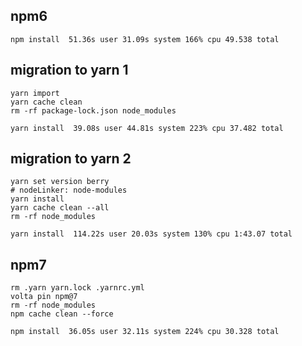 ## npm6 

```
npm install  51.36s user 31.09s system 166% cpu 49.538 total
```

## migration to yarn 1

```
yarn import
yarn cache clean
rm -rf package-lock.json node_modules
```

```
yarn install  39.08s user 44.81s system 223% cpu 37.482 total
```

## migration to yarn 2

```
yarn set version berry
# nodeLinker: node-modules 
yarn install
yarn cache clean --all
rm -rf node_modules
```

```
yarn install  114.22s user 20.03s system 130% cpu 1:43.07 total
```

## npm7

```
rm .yarn yarn.lock .yarnrc.yml
volta pin npm@7
rm -rf node_modules
npm cache clean --force
```

```
npm install  36.05s user 32.11s system 224% cpu 30.328 total
```